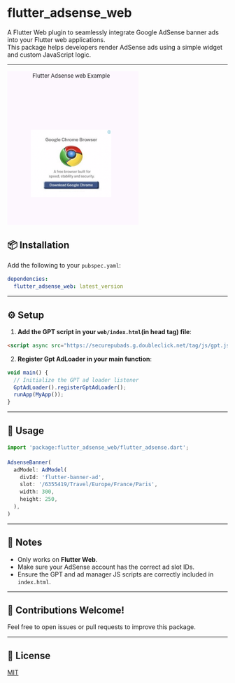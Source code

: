 # flutter_adsense_web

A Flutter Web plugin to seamlessly integrate Google AdSense banner ads into your Flutter web applications.  
This package helps developers render AdSense ads using a simple widget and custom JavaScript logic.

---

<img src="https://github.com/Rahul7f/flutter_adsense_web/blob/main/demo.png?raw=true" alt="drawing" width="300"/>

## 📦 Installation

Add the following to your `pubspec.yaml`:

```yaml
dependencies:
  flutter_adsense_web: latest_version
```

---

## ⚙️ Setup

1. **Add the GPT script in your `web/index.html`(in head tag) file**:

```html
<script async src="https://securepubads.g.doubleclick.net/tag/js/gpt.js" crossorigin="anonymous"></script>
```


2. **Register Gpt AdLoader in your main function**:

```js
void main() {
  // Initialize the GPT ad loader listener
  GptAdLoader().registerGptAdLoader();
  runApp(MyApp());
}

```

---

## 🚀 Usage

```js
import 'package:flutter_adsense_web/flutter_adsense.dart';

AdsenseBanner(
  adModel: AdModel(
    divId: 'flutter-banner-ad',
    slot: '/6355419/Travel/Europe/France/Paris',
    width: 300,
    height: 250,
  ),
)
```

---

## 📝 Notes

- Only works on **Flutter Web**.
- Make sure your AdSense account has the correct ad slot IDs.
- Ensure the GPT and ad manager JS scripts are correctly included in `index.html`.

---

## 🤝 Contributions Welcome!

Feel free to open issues or pull requests to improve this package.

---

## 📄 License

[MIT](LICENSE)